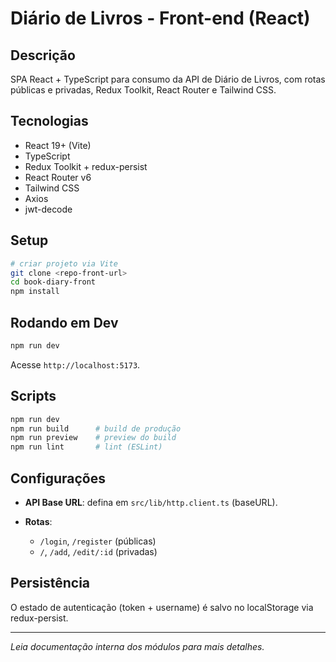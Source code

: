 
# Diário de Livros - Front-end (React)

## Descrição

SPA React + TypeScript para consumo da API de Diário de Livros, com rotas públicas e privadas, Redux Toolkit, React Router e Tailwind CSS.

## Tecnologias

* React 19+ (Vite)
* TypeScript
* Redux Toolkit + redux-persist
* React Router v6
* Tailwind CSS
* Axios
* jwt-decode

## Setup

```bash
# criar projeto via Vite
git clone <repo-front-url>
cd book-diary-front
npm install
```

## Rodando em Dev

```bash
npm run dev
```

Acesse `http://localhost:5173`.

## Scripts

```bash
npm run dev
npm run build      # build de produção
npm run preview    # preview do build
npm run lint       # lint (ESLint)
```

## Configurações

* **API Base URL**: defina em `src/lib/http.client.ts` (baseURL).
* **Rotas**:

    * `/login`, `/register` (públicas)
    * `/`, `/add`, `/edit/:id` (privadas)

## Persistência

O estado de autenticação (token + username) é salvo no localStorage via redux-persist.

---

*Leia documentação interna dos módulos para mais detalhes.*
